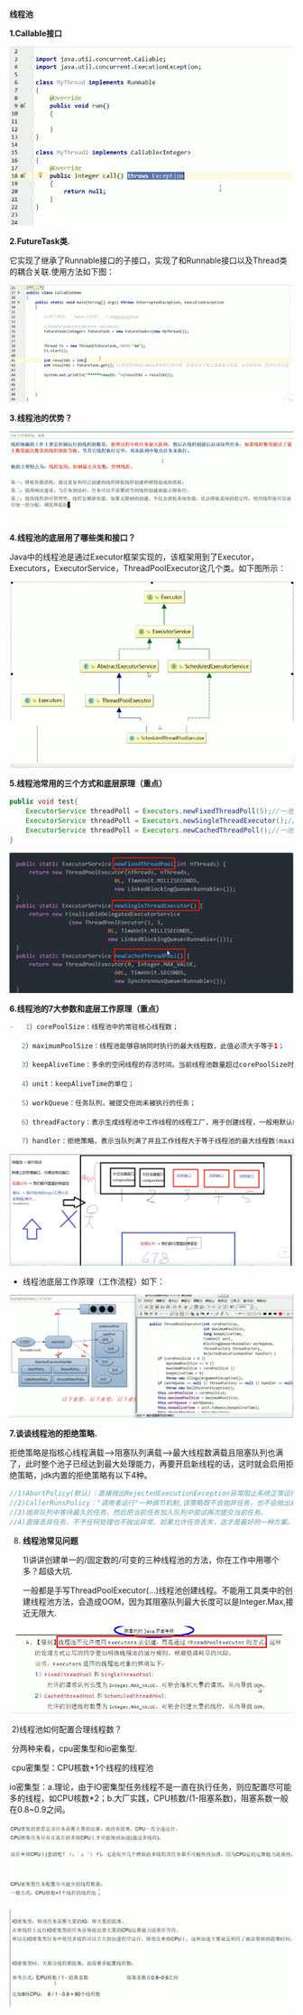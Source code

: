 **线程池**

**1.Callable接口**

![](./images/30.jpg)



**2.FutureTask类.**

​	它实现了继承了Runnable接口的子接口，实现了和Runnable接口以及Thread类的耦合关联.使用方法如下图：

![](./images/31.jpg)



**3.线程池的优势？**

![](./images/32.jpg)



**4.线程池的底层用了哪些类和接口？**

​		Java中的线程池是通过Executor框架实现的，该框架用到了Executor，Executors，ExecutorService，ThreadPoolExecutor这几个类。如下图所示：

![](./images/1/52.jpg)



**5.线程池常用的三个方式和底层原理（重点）**

```java
public void test{
    ExecutorService threadPoll = Executors.newFixedThreadPoll(5);//一池5个处理线程,执行长期的任务，性能好很多；
	ExecutorService threadPoll = Executors.newSingleThreadExecutor();//一池一个处理线程,一个任务一个任务执行的场景；
    ExecutorService threadPoll = Executors.newCachedThreadPoll();//一池N个处理线程,适用执行很多短期异步的小程序或者负载较轻的服务器；
}
```

![](./images/1/53.jpg)



**6.线程池的7大参数和底层工作原理（重点）**

```java
- 	1）corePoolSize：线程池中的常驻核心线程数；

​	2）maximumPoolSize：线程池能够容纳同时执行的最大线程数，此值必须大于等于1；

​	3）keepAliveTime：多余的空闲线程的存活时间。当前线程池数量超过corePoolSize时，当线程空闲时间达到keepAliveTime时，多余空闲线程会被销毁，直到只剩下corePoolSize个线程为止；

​	4）unit：keepAliveTime的单位；

​	5）workQueue：任务队列，被提交但尚未被执行的任务；

​	6）threadFactory：表示生成线程池中工作线程的线程工厂，用于创建线程，一般用默认的即可；

​	7）handler：拒绝策略，表示当队列满了并且工作线程大于等于线程池的最大线程数(maximumPoolSize),此时执行拒绝策略(四种).
```

![线程池7大参数图解](./images/1/54.jpg)

- 线程池底层工作原理（工作流程）如下：

![线程池底层工作原理](./images/1/55.jpg)



**7.谈谈线程池的拒绝策略.**

​		拒绝策略是指核心线程满载-->阻塞队列满载-->最大线程数满载且阻塞队列也满了，此时整个池子已经达到最大处理能力，再要开启新线程的话，这时就会启用拒绝策略，jdk内置的拒绝策略有以下4种。

```java
//1)AbortPolicy(默认)：直接抛出RejectedExecutionException异常阻止系统正常运行。(不影响其他线程)
//2)CallerRunsPolicy："调用者运行"一种调节机制,该策略既不会抛弃任务，也不会抛出异常，而是将某些任务回退到调用者，
//3)抛弃队列中等待最久的任务，然后把当前任务加入队列中尝试再次提交当前任务。
//4)直接丢弃任务，不予任何处理也不抛出异常。如果允许任务丢失，这才是最好的一种方案。
```



8. **线程池常见问题**

   1)讲讲创建单一的/固定数的/可变的三种线程池的方法，你在工作中用哪个多？超级大坑.

   ​	 一般都是手写ThreadPoolExecutor(...)线程池创建线程。不能用工具类中的创建线程池方法，会造成OOM，因为其阻塞队列最大长度可以是Integer.Max,接近无限大.

![](./images/1/64.jpg)



​	2)线程池如何配置合理线程数？

​			分两种来看，cpu密集型和io密集型.

​			cpu密集型：CPU核数+1个线程的线程池

​			io密集型：a.理论，由于IO密集型任务线程不是一直在执行任务，则应配置尽可能多的线程，如CPU核数*2；b.大厂实践，CPU核数/(1-阻塞系数)，阻塞系数一般在0.8~0.9之间。

![](./images/1/65.jpg)

![](./images/1/66.jpg)